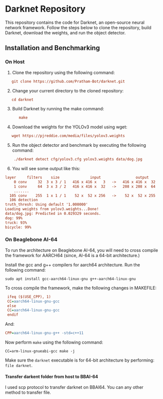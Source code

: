 # Darknet Repository

This repository contains the code for Darknet, an open-source neural network framework. Follow the steps below to clone the repository, build Darknet, download the weights, and run the object detector.

## Installation and Benchmarking 

### On Host 

 1. Clone the repository using the following command:

```ini
   git clone https://github.com/Pratham-Bot/darknet.git

```
2. Change your current directory to the cloned repository:

```ini
   cd darknet

```

3. Build Darknet by running the make command:
    ```ini
       make
    ```

4.  Download the weights for the YOLOv3 model using wget:

```ini
   wget https://pjreddie.com/media/files/yolov3.weights
```

5. Run the object detector and benchmark by executing the following command:

 ```ini
     ./darknet detect cfg/yolov3.cfg yolov3.weights data/dog.jpg
  ``` 

6. You will see some output like this:

```ini
layer     filters    size              input                output
    0 conv     32  3 x 3 / 1   416 x 416 x   3   ->   416 x 416 x  32  0.299 BFLOPs
    1 conv     64  3 x 3 / 2   416 x 416 x  32   ->   208 x 208 x  64  1.595 BFLOPs
    .......
  105 conv    255  1 x 1 / 1    52 x  52 x 256   ->    52 x  52 x 255  0.353 BFLOPs
  106 detection
truth_thresh: Using default '1.000000'
Loading weights from yolov3.weights...Done!
data/dog.jpg: Predicted in 0.029329 seconds.
dog: 99%
truck: 93%
bicycle: 99%
```

### On Beaglebone AI-64 

To run the architecture on Beaglebone AI-64, you will need to cross compile the framework for AARCH64 (since, AI-64 is a 64-bit architecture.)

Install the gcc and g++ compilers for aarch64 architecture. Run the following command:
```
sudo apt install gcc-aarch64-linux-gnu g++-aarch64-linux-gnu
```

To cross compile the framework, make the following changes in MAKEFILE:

 ```ini
  ifeq ($(USE_CPP), 1)
  CC=aarch64-linux-gnu-gcc
  else
  CC=aarch64-linux-gnu-gcc
  endif    

 ``` 

And:

```ini
CPP=aarch64-linux-gnu-g++ -std=c++11
```
Now perform ```make``` using the following command:

```
CC=arm-linux-gnueabi-gcc make -j
```
Make sure the ``darknet`` executable is for 64-bit architecture by performing:
```file darknet```.

#### Transfer darkent folder from host to BBAI-64

I used scp protocol to transfer darknet on BBAI64. You can any other method to transfer file.  